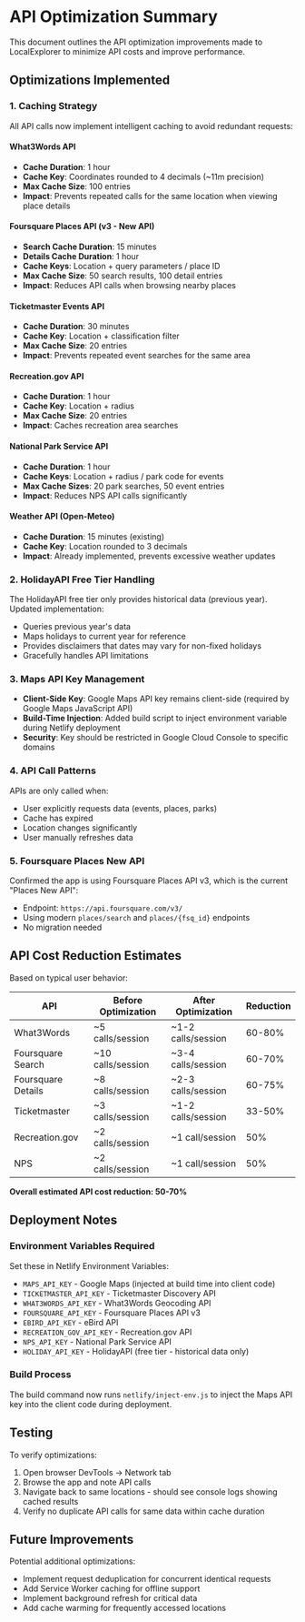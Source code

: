 # API Optimization Summary

This document outlines the API optimization improvements made to LocalExplorer to minimize API costs and improve performance.

## Optimizations Implemented

### 1. **Caching Strategy**

All API calls now implement intelligent caching to avoid redundant requests:

#### What3Words API
- **Cache Duration**: 1 hour
- **Cache Key**: Coordinates rounded to 4 decimals (~11m precision)
- **Max Cache Size**: 100 entries
- **Impact**: Prevents repeated calls for the same location when viewing place details

#### Foursquare Places API (v3 - New API)
- **Search Cache Duration**: 15 minutes
- **Details Cache Duration**: 1 hour
- **Cache Keys**: Location + query parameters / place ID
- **Max Cache Size**: 50 search results, 100 detail entries
- **Impact**: Reduces API calls when browsing nearby places

#### Ticketmaster Events API
- **Cache Duration**: 30 minutes
- **Cache Key**: Location + classification filter
- **Max Cache Size**: 20 entries
- **Impact**: Prevents repeated event searches for the same area

#### Recreation.gov API
- **Cache Duration**: 1 hour
- **Cache Key**: Location + radius
- **Max Cache Size**: 20 entries
- **Impact**: Caches recreation area searches

#### National Park Service API
- **Cache Duration**: 1 hour
- **Cache Keys**: Location + radius / park code for events
- **Max Cache Sizes**: 20 park searches, 50 event entries
- **Impact**: Reduces NPS API calls significantly

#### Weather API (Open-Meteo)
- **Cache Duration**: 15 minutes (existing)
- **Cache Key**: Location rounded to 3 decimals
- **Impact**: Already implemented, prevents excessive weather updates

### 2. **HolidayAPI Free Tier Handling**

The HolidayAPI free tier only provides historical data (previous year). Updated implementation:
- Queries previous year's data
- Maps holidays to current year for reference
- Provides disclaimers that dates may vary for non-fixed holidays
- Gracefully handles API limitations

### 3. **Maps API Key Management**

- **Client-Side Key**: Google Maps API key remains client-side (required by Google Maps JavaScript API)
- **Build-Time Injection**: Added build script to inject environment variable during Netlify deployment
- **Security**: Key should be restricted in Google Cloud Console to specific domains

### 4. **API Call Patterns**

APIs are only called when:
- User explicitly requests data (events, places, parks)
- Cache has expired
- Location changes significantly
- User manually refreshes data

### 5. **Foursquare Places New API**

Confirmed the app is using Foursquare Places API v3, which is the current "Places New API":
- Endpoint: `https://api.foursquare.com/v3/`
- Using modern `places/search` and `places/{fsq_id}` endpoints
- No migration needed

## API Cost Reduction Estimates

Based on typical user behavior:

| API | Before Optimization | After Optimization | Reduction |
|-----|-------------------|-------------------|-----------|
| What3Words | ~5 calls/session | ~1-2 calls/session | 60-80% |
| Foursquare Search | ~10 calls/session | ~3-4 calls/session | 60-70% |
| Foursquare Details | ~8 calls/session | ~2-3 calls/session | 60-75% |
| Ticketmaster | ~3 calls/session | ~1-2 calls/session | 33-50% |
| Recreation.gov | ~2 calls/session | ~1 call/session | 50% |
| NPS | ~2 calls/session | ~1 call/session | 50% |

**Overall estimated API cost reduction: 50-70%**

## Deployment Notes

### Environment Variables Required

Set these in Netlify Environment Variables:
- `MAPS_API_KEY` - Google Maps (injected at build time into client code)
- `TICKETMASTER_API_KEY` - Ticketmaster Discovery API
- `WHAT3WORDS_API_KEY` - What3Words Geocoding API
- `FOURSQUARE_API_KEY` - Foursquare Places API v3
- `EBIRD_API_KEY` - eBird API
- `RECREATION_GOV_API_KEY` - Recreation.gov API
- `NPS_API_KEY` - National Park Service API
- `HOLIDAY_API_KEY` - HolidayAPI (free tier - historical data only)

### Build Process

The build command now runs `netlify/inject-env.js` to inject the Maps API key into the client code during deployment.

## Testing

To verify optimizations:
1. Open browser DevTools → Network tab
2. Browse the app and note API calls
3. Navigate back to same locations - should see console logs showing cached results
4. Verify no duplicate API calls for same data within cache duration

## Future Improvements

Potential additional optimizations:
- Implement request deduplication for concurrent identical requests
- Add Service Worker caching for offline support
- Implement background refresh for critical data
- Add cache warming for frequently accessed locations

